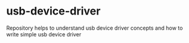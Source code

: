 # usb-device-driver
Repository helps to understand usb device driver concepts and how to write simple usb device driver
